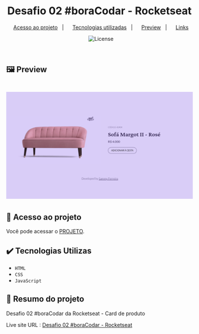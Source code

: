 <h1 align="center"> Desafio 02 #boraCodar - Rocketseat  </h1>

 <p align="center"> 
    <a href="#-acesso-ao-projeto">Acesso ao projeto</a>&nbsp;&nbsp;&nbsp;|&nbsp;&nbsp;&nbsp; 
    <a href="#-tecnologias-utilizadas">Tecnologias utilizadas</a>&nbsp;&nbsp;&nbsp;|&nbsp;&nbsp;&nbsp;
    <a href="#-preview">Preview</a>&nbsp;&nbsp;&nbsp;|&nbsp;&nbsp;&nbsp;  
    <a href="#-links">Links</a> 
  </p>
  
  <p align="center"> 
   <img alt="License" src="https://img.shields.io/static/v1?label=license&message=MIT&color=49AA26&labelColor=000000"> 
 </p> 
  
 <br>
  
  ## 🖼️ Preview
  
  <h1 align="center">
  <img alt="Preview" src="./screenshots/preview.png" />
  </h1>
  
  ## 📁 Acesso ao projeto
  
  Você pode acessar o [PROJETO](https://github.com/Sammyferreira1/BoraCodar02-Rocketseat).
  
  ## ✔️ Tecnologias Utilizas
  
 - ``HTML`` 
 - ``CSS`` 
 - ``JavaScript``

  ## 🧾 Resumo do projeto
  
  Desafio 02 #boraCodar da Rocketseat - Card de produto 
  
  Live site URL :  [Desafio 02 #boraCodar - Rocketseat ](https://sammyferreira1.github.io/BoraCodar02-Rocketseat/)
  